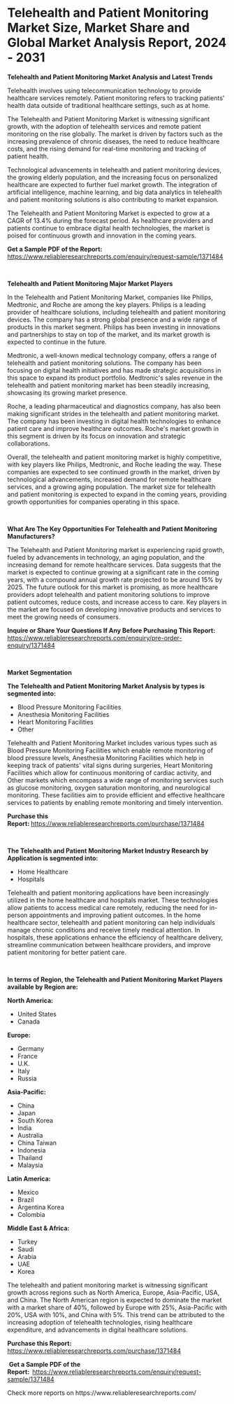 <p><h1>Telehealth and Patient Monitoring Market Size, Market Share and Global Market Analysis Report, 2024 - 2031</h1></p><p><strong>Telehealth and Patient Monitoring Market Analysis and Latest Trends</strong></p>
<p><p>Telehealth involves using telecommunication technology to provide healthcare services remotely. Patient monitoring refers to tracking patients' health data outside of traditional healthcare settings, such as at home.</p><p>The Telehealth and Patient Monitoring Market is witnessing significant growth, with the adoption of telehealth services and remote patient monitoring on the rise globally. The market is driven by factors such as the increasing prevalence of chronic diseases, the need to reduce healthcare costs, and the rising demand for real-time monitoring and tracking of patient health.</p><p>Technological advancements in telehealth and patient monitoring devices, the growing elderly population, and the increasing focus on personalized healthcare are expected to further fuel market growth. The integration of artificial intelligence, machine learning, and big data analytics in telehealth and patient monitoring solutions is also contributing to market expansion.</p><p>The Telehealth and Patient Monitoring Market is expected to grow at a CAGR of 13.4% during the forecast period. As healthcare providers and patients continue to embrace digital health technologies, the market is poised for continuous growth and innovation in the coming years.</p></p>
<p><strong>Get a Sample PDF of the Report:&nbsp;</strong> <a href="https://www.reliableresearchreports.com/enquiry/request-sample/1371484">https://www.reliableresearchreports.com/enquiry/request-sample/1371484</a></p>
<p>&nbsp;</p>
<p><strong>Telehealth and Patient Monitoring Major Market Players</strong></p>
<p><p>In the Telehealth and Patient Monitoring Market, companies like Philips, Medtronic, and Roche are among the key players. Philips is a leading provider of healthcare solutions, including telehealth and patient monitoring devices. The company has a strong global presence and a wide range of products in this market segment. Philips has been investing in innovations and partnerships to stay on top of the market, and its market growth is expected to continue in the future.</p><p>Medtronic, a well-known medical technology company, offers a range of telehealth and patient monitoring solutions. The company has been focusing on digital health initiatives and has made strategic acquisitions in this space to expand its product portfolio. Medtronic's sales revenue in the telehealth and patient monitoring market has been steadily increasing, showcasing its growing market presence.</p><p>Roche, a leading pharmaceutical and diagnostics company, has also been making significant strides in the telehealth and patient monitoring market. The company has been investing in digital health technologies to enhance patient care and improve healthcare outcomes. Roche's market growth in this segment is driven by its focus on innovation and strategic collaborations.</p><p>Overall, the telehealth and patient monitoring market is highly competitive, with key players like Philips, Medtronic, and Roche leading the way. These companies are expected to see continued growth in the market, driven by technological advancements, increased demand for remote healthcare services, and a growing aging population. The market size for telehealth and patient monitoring is expected to expand in the coming years, providing growth opportunities for companies operating in this space.</p></p>
<p>&nbsp;</p>
<p><strong>What Are The Key Opportunities For Telehealth and Patient Monitoring Manufacturers?</strong></p>
<p><p>The Telehealth and Patient Monitoring market is experiencing rapid growth, fueled by advancements in technology, an aging population, and the increasing demand for remote healthcare services. Data suggests that the market is expected to continue growing at a significant rate in the coming years, with a compound annual growth rate projected to be around 15% by 2025. The future outlook for this market is promising, as more healthcare providers adopt telehealth and patient monitoring solutions to improve patient outcomes, reduce costs, and increase access to care. Key players in the market are focused on developing innovative products and services to meet the growing needs of consumers.</p></p>
<p><strong>Inquire or Share Your Questions If Any Before Purchasing This Report:</strong> <a href="https://www.reliableresearchreports.com/enquiry/pre-order-enquiry/1371484">https://www.reliableresearchreports.com/enquiry/pre-order-enquiry/1371484</a></p>
<p>&nbsp;</p>
<p><strong>Market Segmentation</strong></p>
<p><strong>The Telehealth and Patient Monitoring Market Analysis by types is segmented into:</strong></p>
<p><ul><li>Blood Pressure Monitoring Facilities</li><li>Anesthesia Monitoring Facilities</li><li>Heart Monitoring Facilities</li><li>Other</li></ul></p>
<p><p>Telehealth and Patient Monitoring Market includes various types such as Blood Pressure Monitoring Facilities which enable remote monitoring of blood pressure levels, Anesthesia Monitoring Facilities which help in keeping track of patients' vital signs during surgeries, Heart Monitoring Facilities which allow for continuous monitoring of cardiac activity, and Other markets which encompass a wide range of monitoring services such as glucose monitoring, oxygen saturation monitoring, and neurological monitoring. These facilities aim to provide efficient and effective healthcare services to patients by enabling remote monitoring and timely intervention.</p></p>
<p><strong>Purchase this Report:&nbsp;</strong><a href="https://www.reliableresearchreports.com/purchase/1371484">https://www.reliableresearchreports.com/purchase/1371484</a></p>
<p>&nbsp;</p>
<p><strong>The Telehealth and Patient Monitoring Market Industry Research by Application is segmented into:</strong></p>
<p><ul><li>Home Healthcare</li><li>Hospitals</li></ul></p>
<p><p>Telehealth and patient monitoring applications have been increasingly utilized in the home healthcare and hospitals market. These technologies allow patients to access medical care remotely, reducing the need for in-person appointments and improving patient outcomes. In the home healthcare sector, telehealth and patient monitoring can help individuals manage chronic conditions and receive timely medical attention. In hospitals, these applications enhance the efficiency of healthcare delivery, streamline communication between healthcare providers, and improve patient monitoring for better patient care.</p></p>
<p>&nbsp;</p>
<p><strong>In terms of Region, the Telehealth and Patient Monitoring Market Players available by Region are:</strong></p>
<p>
    <p> <strong> North America: </strong>
        <ul>
            <li>United States</li>
            <li>Canada</li>
        </ul>
        </p> 
    <p> <strong> Europe: </strong>
        <ul>
            <li>Germany</li>
            <li>France</li>
            <li>U.K.</li>
            <li>Italy</li>
            <li>Russia</li>
        </ul>
        </p> 
    <p> <strong> Asia-Pacific: </strong>
        <ul>
            <li>China</li>
            <li>Japan</li>
            <li>South Korea</li>
            <li>India</li>
            <li>Australia</li>
            <li>China Taiwan</li>
            <li>Indonesia</li>
            <li>Thailand</li>
            <li>Malaysia</li>
        </ul>
        </p> 
    <p> <strong> Latin America: </strong>
        <ul>
            <li>Mexico</li>
            <li>Brazil</li>
            <li>Argentina Korea</li>
            <li>Colombia</li>
        </ul>
        </p> 
    <p> <strong> Middle East & Africa: </strong>
        <ul>
            <li>Turkey</li>
            <li>Saudi</li>
            <li>Arabia</li>
            <li>UAE</li>
            <li>Korea</li>
        </ul>
    </p>
    </p>
<p><p>The telehealth and patient monitoring market is witnessing significant growth across regions such as North America, Europe, Asia-Pacific, USA, and China. The North American region is expected to dominate the market with a market share of 40%, followed by Europe with 25%, Asia-Pacific with 20%, USA with 10%, and China with 5%. This trend can be attributed to the increasing adoption of telehealth technologies, rising healthcare expenditure, and advancements in digital healthcare solutions.</p></p>
<p><strong>Purchase this Report: </strong><a href="https://www.reliableresearchreports.com/purchase/1371484">https://www.reliableresearchreports.com/purchase/1371484</a></p>
<p>&nbsp;<strong>Get a Sample PDF of the Report:&nbsp;&nbsp;</strong><a href="https://www.reliableresearchreports.com/enquiry/request-sample/1371484">https://www.reliableresearchreports.com/enquiry/request-sample/1371484</a></p>
<p><strong></strong></p>
<p>Check more reports on https://www.reliableresearchreports.com/</p>